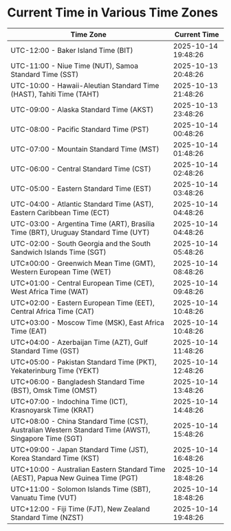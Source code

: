 # Current Time in Various Time Zones

| Time Zone | Current Time |
|-----------|--------------|
| UTC-12:00 - Baker Island Time (BIT) | 2025-10-14 19:48:26 |
| UTC-11:00 - Niue Time (NUT), Samoa Standard Time (SST) | 2025-10-13 20:48:26 |
| UTC-10:00 - Hawaii-Aleutian Standard Time (HAST), Tahiti Time (TAHT) | 2025-10-13 21:48:26 |
| UTC-09:00 - Alaska Standard Time (AKST) | 2025-10-13 23:48:26 |
| UTC-08:00 - Pacific Standard Time (PST) | 2025-10-14 00:48:26 |
| UTC-07:00 - Mountain Standard Time (MST) | 2025-10-14 01:48:26 |
| UTC-06:00 - Central Standard Time (CST) | 2025-10-14 02:48:26 |
| UTC-05:00 - Eastern Standard Time (EST) | 2025-10-14 03:48:26 |
| UTC-04:00 - Atlantic Standard Time (AST), Eastern Caribbean Time (ECT) | 2025-10-14 04:48:26 |
| UTC-03:00 - Argentina Time (ART), Brasília Time (BRT), Uruguay Standard Time (UYT) | 2025-10-14 04:48:26 |
| UTC-02:00 - South Georgia and the South Sandwich Islands Time (SGT) | 2025-10-14 05:48:26 |
| UTC±00:00 - Greenwich Mean Time (GMT), Western European Time (WET) | 2025-10-14 08:48:26 |
| UTC+01:00 - Central European Time (CET), West Africa Time (WAT) | 2025-10-14 09:48:26 |
| UTC+02:00 - Eastern European Time (EET), Central Africa Time (CAT) | 2025-10-14 10:48:26 |
| UTC+03:00 - Moscow Time (MSK), East Africa Time (EAT) | 2025-10-14 10:48:26 |
| UTC+04:00 - Azerbaijan Time (AZT), Gulf Standard Time (GST) | 2025-10-14 11:48:26 |
| UTC+05:00 - Pakistan Standard Time (PKT), Yekaterinburg Time (YEKT) | 2025-10-14 12:48:26 |
| UTC+06:00 - Bangladesh Standard Time (BST), Omsk Time (OMST) | 2025-10-14 13:48:26 |
| UTC+07:00 - Indochina Time (ICT), Krasnoyarsk Time (KRAT) | 2025-10-14 14:48:26 |
| UTC+08:00 - China Standard Time (CST), Australian Western Standard Time (AWST), Singapore Time (SGT) | 2025-10-14 15:48:26 |
| UTC+09:00 - Japan Standard Time (JST), Korea Standard Time (KST) | 2025-10-14 16:48:26 |
| UTC+10:00 - Australian Eastern Standard Time (AEST), Papua New Guinea Time (PGT) | 2025-10-14 18:48:26 |
| UTC+11:00 - Solomon Islands Time (SBT), Vanuatu Time (VUT) | 2025-10-14 18:48:26 |
| UTC+12:00 - Fiji Time (FJT), New Zealand Standard Time (NZST) | 2025-10-14 19:48:26 |
